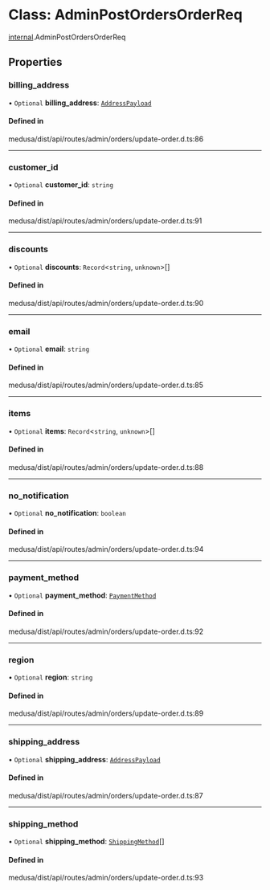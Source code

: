 # Class: AdminPostOrdersOrderReq

[internal](../modules/internal-12.md).AdminPostOrdersOrderReq

## Properties

### billing\_address

• `Optional` **billing\_address**: [`AddressPayload`](internal.AddressPayload.md)

#### Defined in

medusa/dist/api/routes/admin/orders/update-order.d.ts:86

___

### customer\_id

• `Optional` **customer\_id**: `string`

#### Defined in

medusa/dist/api/routes/admin/orders/update-order.d.ts:91

___

### discounts

• `Optional` **discounts**: `Record`<`string`, `unknown`\>[]

#### Defined in

medusa/dist/api/routes/admin/orders/update-order.d.ts:90

___

### email

• `Optional` **email**: `string`

#### Defined in

medusa/dist/api/routes/admin/orders/update-order.d.ts:85

___

### items

• `Optional` **items**: `Record`<`string`, `unknown`\>[]

#### Defined in

medusa/dist/api/routes/admin/orders/update-order.d.ts:88

___

### no\_notification

• `Optional` **no\_notification**: `boolean`

#### Defined in

medusa/dist/api/routes/admin/orders/update-order.d.ts:94

___

### payment\_method

• `Optional` **payment\_method**: [`PaymentMethod`](internal-12.PaymentMethod.md)

#### Defined in

medusa/dist/api/routes/admin/orders/update-order.d.ts:92

___

### region

• `Optional` **region**: `string`

#### Defined in

medusa/dist/api/routes/admin/orders/update-order.d.ts:89

___

### shipping\_address

• `Optional` **shipping\_address**: [`AddressPayload`](internal.AddressPayload.md)

#### Defined in

medusa/dist/api/routes/admin/orders/update-order.d.ts:87

___

### shipping\_method

• `Optional` **shipping\_method**: [`ShippingMethod`](internal-12.ShippingMethod.md)[]

#### Defined in

medusa/dist/api/routes/admin/orders/update-order.d.ts:93
